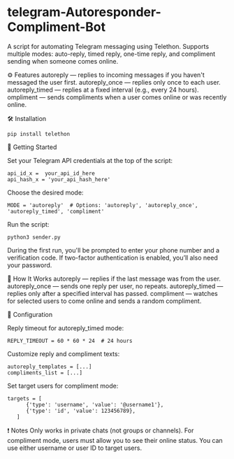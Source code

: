# telegram-Autoresponder-Compliment-Bot
A script for automating Telegram messaging using Telethon. Supports multiple modes: auto-reply, timed reply, one-time reply, and compliment sending when someone comes online.

⚙️ Features
autoreply — replies to incoming messages if you haven't messaged the user first.
autoreply_once — replies only once to each user.
autoreply_timed — replies at a fixed interval (e.g., every 24 hours).
ompliment — sends compliments when a user comes online or was recently online.

🛠 Installation

    pip install telethon

🚀 Getting Started

Set your Telegram API credentials at the top of the script:

    api_id_x =  your_api_id_here
    api_hash_x = 'your_api_hash_here'
 
 Choose the desired mode:

    MODE = 'autoreply'  # Options: 'autoreply', 'autoreply_once', 'autoreply_timed', 'compliment'

Run the script:
                           
    python3 sender.py

During the first run, you'll be prompted to enter your phone number and a verification code. If two-factor authentication is enabled, you’ll also need your password.

🧠 How It Works
autoreply — replies if the last message was from the user.
autoreply_once — sends one reply per user, no repeats.
autoreply_timed — replies only after a specified interval has passed.
compliment — watches for selected users to come online and sends a random compliment.

🔧 Configuration

Reply timeout for autoreply_timed mode:

    REPLY_TIMEOUT = 60 * 60 * 24  # 24 hours

Customize reply and compliment texts:

    autoreply_templates = [...]
    compliments_list = [...]

Set target users for compliment mode:

    targets = [
          {'type': 'username', 'value': '@username1'},
          {'type': 'id', 'value': 123456789},
       ]

❗ Notes
Only works in private chats (not groups or channels).
For compliment mode, users must allow you to see their online status.
You can use either username or user ID to target users.
